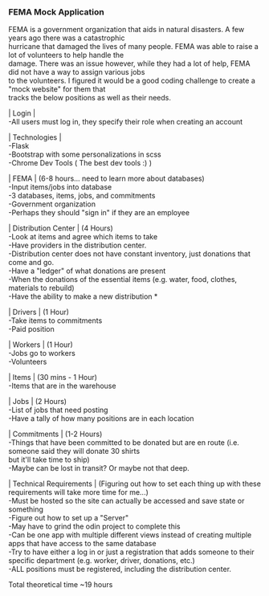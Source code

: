### FEMA Mock Application
<p>FEMA is a government organization that aids in natural disasters. A few years ago there was a catastrophic<br>
hurricane that damaged the lives of many people. FEMA was able to raise a lot of volunteers to help handle the<br>
damage. There was an issue however, while they had a lot of help, FEMA did not have a way to assign various jobs<br>
to the volunteers. I figured it would be a good coding challenge to create a "mock website" for them that<br> 
tracks the below positions as well as their needs.<br></p>

| Login | <br>
-All users must log in, they specify their role when creating an account <br>

| Technologies |<br>
-Flask<br>
-Bootstrap with some personalizations in scss<br>
-Chrome Dev Tools ( The best dev tools :) )<br>

| FEMA | (6-8 hours... need to learn more about databases)<br>
-Input items/jobs into database<br>
-3 databases, items, jobs, and commitments<br>
-Government organization<br>
-Perhaps they should "sign in" if they are an employee<br>

| Distribution Center | (4 Hours)<br>
-Look at items and agree which items to take<br>
-Have providers in the distribution center. <br>
-Distribution center does not have constant inventory, just donations that come and go.<br>
-Have a "ledger" of what donations are present<br>
-When the donations of the essential items (e.g. water, food, clothes, materials to rebuild)<br>
-Have the ability to make a new distribution *<br>

| Drivers | (1 Hour)<br>
-Take items to commitments<br>
-Paid position<br>

| Workers | (1 Hour)<br>
-Jobs go to workers<br>
-Volunteers

| Items | (30 mins - 1 Hour)<br>
-Items that are in the warehouse<br>

| Jobs | (2 Hours)<br>
-List of jobs that need posting<br>
-Have a tally of how many positions are in each location<br>

| Commitments | (1-2 Hours)<br>
-Things that have been committed to be donated but are en route (i.e. someone said they will donate 30 shirts <br>but it'll take time to ship)<br>
-Maybe can be lost in transit? Or maybe not that deep.<br>

| Technical Requirements | (Figuring out how to set each thing up with these requirements will take more time for me...)<br>
-Must be hosted so the site can actually be accessed and save state or something<br>
-Figure out how to set up a "Server"<br>
-May have to grind the odin project to complete this<br>
-Can be one app with multiple different views instead of creating multiple apps that have access to the same database<br>
-Try to have either a log in or just a registration that adds someone to their specific department (e.g. worker, driver, donations, etc.)<br>
-ALL positions must be registered, including the distribution center.<br>


Total theoretical time ~19 hours
